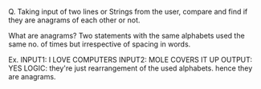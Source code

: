 Q. Taking input of two lines or Strings from the user, compare and 
find if they are anagrams of each other or not.

What are anagrams?
Two statements with the same alphabets used the same no. of times but
irrespective of spacing in words.

Ex.
INPUT1: I LOVE COMPUTERS
INPUT2:	MOLE COVERS IT UP
OUTPUT:	YES
LOGIC:	they're just rearrangement of the used alphabets.
	hence they are anagrams.
